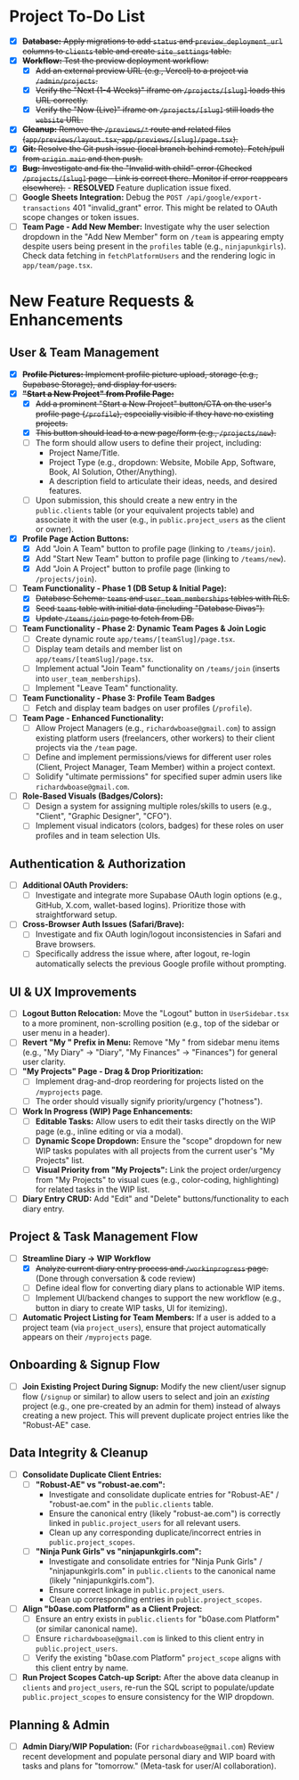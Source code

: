 # Project To-Do List

- [x] ~~**Database:** Apply migrations to add `status` and `preview_deployment_url` columns to `clients` table and create `site_settings` table.~~
- [x] ~~**Workflow:** Test the preview deployment workflow:~~
    - [x] ~~Add an external preview URL (e.g., Vercel) to a project via `/admin/projects`.~~
    - [x] ~~Verify the "Next (1-4 Weeks)" iframe on `/projects/[slug]` loads this URL correctly.~~
    - [x] ~~Verify the "Now (Live)" iframe on `/projects/[slug]` still loads the `website` URL.~~
- [x] ~~**Cleanup:** Remove the `/previews/*` route and related files (`app/previews/layout.tsx`, `app/previews/[slug]/page.tsx`).~~
- [x] ~~**Git:** Resolve the Git push issue (local branch behind remote). Fetch/pull from `origin main` and then push.~~
- [x] ~~**Bug:** Investigate and fix the "Invalid <Link> with <a> child" error (Checked `/projects/[slug]` page - Link is correct there. Monitor if error reappears elsewhere).~~ - **RESOLVED** Feature duplication issue fixed.
- [ ] **Google Sheets Integration:** Debug the `POST /api/google/export-transactions` 401 "invalid_grant" error. This might be related to OAuth scope changes or token issues.
- [ ] **Team Page - Add New Member:** Investigate why the user selection dropdown in the "Add New Member" form on `/team` is appearing empty despite users being present in the `profiles` table (e.g., `ninjapunkgirls`). Check data fetching in `fetchPlatformUsers` and the rendering logic in `app/team/page.tsx`.

# New Feature Requests & Enhancements

## User & Team Management
- [x] ~~**Profile Pictures:** Implement profile picture upload, storage (e.g., Supabase Storage), and display for users.~~
- [x] ~~**"Start a New Project" from Profile Page:**~~
    - [x] ~~Add a prominent "Start a New Project" button/CTA on the user's profile page (`/profile`), especially visible if they have no existing projects.~~
    - [x] ~~This button should lead to a new page/form (e.g., `/projects/new`).~~
    - [ ] The form should allow users to define their project, including:
        - Project Name/Title.
        - Project Type (e.g., dropdown: Website, Mobile App, Software, Book, AI Solution, Other/Anything).
        - A description field to articulate their ideas, needs, and desired features.
    - [ ] Upon submission, this should create a new entry in the `public.clients` table (or your equivalent projects table) and associate it with the user (e.g., in `public.project_users` as the client or owner).
- [x] **Profile Page Action Buttons:**
    - [x] Add "Join A Team" button to profile page (linking to `/teams/join`).
    - [x] Add "Start New Team" button to profile page (linking to `/teams/new`).
    - [x] Add "Join A Project" button to profile page (linking to `/projects/join`).
- [ ] **Team Functionality - Phase 1 (DB Setup & Initial Page):**
    - [x] ~~Database Schema: `teams` and `user_team_memberships` tables with RLS.~~
    - [x] ~~Seed `teams` table with initial data (including "Database Divas").~~
    - [x] ~~Update `/teams/join` page to fetch from DB.~~
- [ ] **Team Functionality - Phase 2: Dynamic Team Pages & Join Logic**
    - [ ] Create dynamic route `app/teams/[teamSlug]/page.tsx`.
    - [ ] Display team details and member list on `app/teams/[teamSlug]/page.tsx`.
    - [ ] Implement actual "Join Team" functionality on `/teams/join` (inserts into `user_team_memberships`).
    - [ ] Implement "Leave Team" functionality.
- [ ] **Team Functionality - Phase 3: Profile Team Badges**
    - [ ] Fetch and display team badges on user profiles (`/profile`).
- [ ] **Team Page - Enhanced Functionality:**
    - [ ] Allow Project Managers (e.g., `richardwboase@gmail.com`) to assign existing platform users (freelancers, other workers) to their client projects via the `/team` page.
    - [ ] Define and implement permissions/views for different user roles (Client, Project Manager, Team Member) within a project context.
    - [ ] Solidify "ultimate permissions" for specified super admin users like `richardwboase@gmail.com`.
- [ ] **Role-Based Visuals (Badges/Colors):**
    - [ ] Design a system for assigning multiple roles/skills to users (e.g., "Client", "Graphic Designer", "CFO").
    - [ ] Implement visual indicators (colors, badges) for these roles on user profiles and in team selection UIs.

## Authentication & Authorization
- [ ] **Additional OAuth Providers:**
    - [ ] Investigate and integrate more Supabase OAuth login options (e.g., GitHub, X.com, wallet-based logins). Prioritize those with straightforward setup.
- [ ] **Cross-Browser Auth Issues (Safari/Brave):**
    - [ ] Investigate and fix OAuth login/logout inconsistencies in Safari and Brave browsers.
    - [ ] Specifically address the issue where, after logout, re-login automatically selects the previous Google profile without prompting.

## UI & UX Improvements
- [ ] **Logout Button Relocation:** Move the "Logout" button in `UserSidebar.tsx` to a more prominent, non-scrolling position (e.g., top of the sidebar or user menu in a header).
- [ ] **Revert "My " Prefix in Menu:** Remove "My " from sidebar menu items (e.g., "My Diary" -> "Diary", "My Finances" -> "Finances") for general user clarity.
- [ ] **"My Projects" Page - Drag & Drop Prioritization:**
    - [ ] Implement drag-and-drop reordering for projects listed on the `/myprojects` page.
    - [ ] The order should visually signify priority/urgency ("hotness").
- [ ] **Work In Progress (WIP) Page Enhancements:**
    - [ ] **Editable Tasks:** Allow users to edit their tasks directly on the WIP page (e.g., inline editing or via a modal).
    - [ ] **Dynamic Scope Dropdown:** Ensure the "scope" dropdown for new WIP tasks populates with all projects from the current user's "My Projects" list.
    - [ ] **Visual Priority from "My Projects":** Link the project order/urgency from "My Projects" to visual cues (e.g., color-coding, highlighting) for related tasks in the WIP list.
- [ ] **Diary Entry CRUD:** Add "Edit" and "Delete" buttons/functionality to each diary entry.

## Project & Task Management Flow
- [ ] **Streamline Diary -> WIP Workflow**
    - [x] ~~Analyze current diary entry process and `/workinprogress` page.~~ (Done through conversation & code review)
    - [ ] Define ideal flow for converting diary plans to actionable WIP items.
    - [ ] Implement UI/backend changes to support the new workflow (e.g., button in diary to create WIP tasks, UI for itemizing).
- [ ] **Automatic Project Listing for Team Members:** If a user is added to a project team (via `project_users`), ensure that project automatically appears on their `/myprojects` page.

## Onboarding & Signup Flow
- [ ] **Join Existing Project During Signup:** Modify the new client/user signup flow (`/signup` or similar) to allow users to select and join an *existing* project (e.g., one pre-created by an admin for them) instead of always creating a new project. This will prevent duplicate project entries like the "Robust-AE" case.

## Data Integrity & Cleanup
- [ ] **Consolidate Duplicate Client Entries:**
    - [ ] **"Robust-AE" vs "robust-ae.com":**
        - Investigate and consolidate duplicate entries for "Robust-AE" / "robust-ae.com" in the `public.clients` table.
        - Ensure the canonical entry (likely "robust-ae.com") is correctly linked in `public.project_users` for all relevant users.
        - Clean up any corresponding duplicate/incorrect entries in `public.project_scopes`.
    - [ ] **"Ninja Punk Girls" vs "ninjapunkgirls.com":**
        - Investigate and consolidate entries for "Ninja Punk Girls" / "ninjapunkgirls.com" in `public.clients` to the canonical name (likely "ninjapunkgirls.com").
        - Ensure correct linkage in `public.project_users`.
        - Clean up corresponding entries in `public.project_scopes`.
- [ ] **Align "b0ase.com Platform" as a Client Project:**
    - [ ] Ensure an entry exists in `public.clients` for "b0ase.com Platform" (or similar canonical name).
    - [ ] Ensure `richardwboase@gmail.com` is linked to this client entry in `public.project_users`.
    - [ ] Verify the existing "b0ase.com Platform" `project_scope` aligns with this client entry by name.
- [ ] **Run Project Scopes Catch-up Script:** After the above data cleanup in `clients` and `project_users`, re-run the SQL script to populate/update `public.project_scopes` to ensure consistency for the WIP dropdown.

## Planning & Admin
- [ ] **Admin Diary/WIP Population:** (For `richardwboase@gmail.com`) Review recent development and populate personal diary and WIP board with tasks and plans for "tomorrow." (Meta-task for user/AI collaboration). 